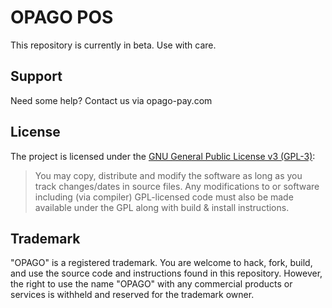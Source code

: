 # OPAGO POS

This repository is currently in beta. Use with care.

## Support

Need some help? Contact us via opago-pay.com


## License

The project is licensed under the [GNU General Public License v3 (GPL-3)](https://tldrlegal.com/license/gnu-general-public-license-v3-(gpl-3)):
> You may copy, distribute and modify the software as long as you track changes/dates in source files. Any modifications to or software including (via compiler) GPL-licensed code must also be made available under the GPL along with build & install instructions.


## Trademark

"OPAGO" is a registered trademark. You are welcome to hack, fork, build, and use the source code and instructions found in this repository. However, the right to use the name "OPAGO" with any commercial products or services is withheld and reserved for the trademark owner.
